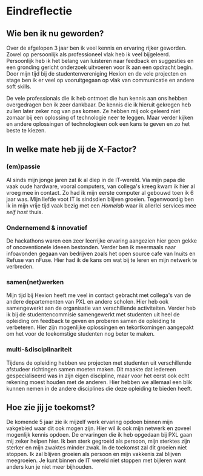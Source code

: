 # Eindreflectie

## Wie ben ik nu geworden?
Over de afgelopen 3 jaar ben ik veel kennis en ervaring rijker geworden. Zowel op persoonlijk als professioneel vlak heb ik veel bijgeleerd. Persoonlijk heb ik het belang van luisteren naar feedback en suggesties en een gronding gericht onderzoek uitvoeren voor ik aan een opdracht begin. Door mijn tijd bij de studentenvereniging Hexion en de vele projecten en stage ben ik er veel op vooruitgegaan op vlak van communicatie en andere soft skills. 

De vele professionals die ik heb ontmoet die hun kennis aan ons hebben overgedragen ben ik zeer dankbaar. De kennis die ik hieruit gekregen heb zullen later zeker nog van pas komen. Ze hebben mij ook geleerd niet zomaar bij een oplossing of technologie neer te leggen. Maar verder kijken en andere oplossingen of technologieen ook een kans te geven en zo het beste te kiezen.

## In welke mate heb jij de X-Factor?
### (em)passie
Al sinds mijn jonge jaren zat ik al diep in de IT-wereld. Via mijn papa die vaak oude hardware, vooral computers, van collega's kreeg kwam ik hier al vroeg mee in contact. Zo had ik mijn eerste computer al gebouwd toen ik 6 jaar was. Mijn liefde voot IT is sindsdien blijven groeien. Tegenwoordig ben ik in mijn vrije tijd vaak bezig met een *Homelab* waar ik allerlei services mee *self host* thuis. 

### Ondernemend & innovatief
De hackathons waren een zeer leerrijke ervaring aangezien hier geen gekke of oncoventionele ideeen bestonden. Verder ben ik meermaals naar  infoavonden gegaan van bedrijven zoals het open source cafe van Inuits en Refuse van nFuse. Hier had ik de kans om wat bij te leren en mijn netwerk te verbreden.

### samen(net)werken
Mijn tijd bij Hexion heeft me veel in contact gebracht met collega's van de andere departementen van PXL en andere scholen. Hier heb ook samengewerkt aan de organisatie van verschillende activiteiten. Verder heb ik bij de studentencommisie samengewerkt met studenten uit heel de opleiding om feedback te geven en proberen samen de opleiding te verbeteren. Hier zijn mogenlijke oplossingen en tekortkomingen aangepakt om het voor de toekomstige studenten nog beter te maken.

### multi-&disciplinariteit
Tijdens de opleiding hebben we projecten met studenten uit verschillende afstudeer richtingen samen moeten maken. Dit maakte dat iedereen gespecialiseerd was in zijn eigen discipline, maar voor het eerst ook echt rekening moest houden met de anderen. Hier hebben we allemaal een blik kunnen nemen in de andere disciplines die deze opleiding te bieden heeft.

## Hoe zie jij je toekomst?
De komende 5 jaar zie ik mijzelf werk ervaring opdoen binnen mijn vakgebied waar dit ook mogen zijn. Hier wil ik ook mijn netwerk en zoveel mogenlijk kennis opdoen. De ervaringen die ik heb opgedaan bij PXL gaan mij zeker helpen hier. Ik ben sterk gegroeid als persoon, mijn sterktes zijn sterker en mijn zwaktes minder zwak.
In de toekomst zal dit groeien niet stoppen. Ik zal blijven groeien als persoon en mijn vakkenis zal blijven meegroeien. Je kunt binnen de IT wereld niet stoppen met bijleren want anders kun je niet meer bijhouden.


